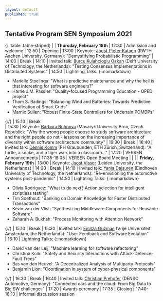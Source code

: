 ```yaml
---
layout: default
published: true
---
```


## Tentative Program SEN Symposium 2021

{: .table .table-striped}
|        | <b>Thursday, February 18th</b>
|  12:30 | Admission and welcome
|  12:50 | Opening
|  13:00 | Keynote: [Joost-Pieter Katoen](https://www-i2.informatik.rwth-aachen.de/~katoen/) (RWTH Aachen University, Germany): "Demystifying Probabilistic Programming" <!-- - *Process Mining: How to pick your automation battles?* <br> session chair: Jorge Perez --> 
|  14:00 | Break
|  14:10 | Invited talk: [Burcu Kulahcioglu Ozkan](https://burcuku.github.io/home/) (Delft University of Technology, the Netherlands): "Testing Consensus Implementations in Distributed Systems"
|  14:50 | Lightning Talks: {::nomarkdown}<ul><li>Marielle Stoelinga: "What is predictive maintenance and why the hell is that interesting for software engineers?"</li><li>Harrie J.M. Passier: "Quality-focused Programming Education - QPED project"</li><li>Thom S. Badings: "Balancing Wind and Batteries: Towards Predictive Verification of Smart Grids"</li><li>Marnix Suilen: "Robust Finite-State Controllers for Uncertain POMDPs"</li></ul>{:/}
|  15:10 | Break   
|  15:30 | Keynote: [Barbora Buhnova](https://www.fi.muni.cz/~buhnova/) (Masaryk University Brno, Czech Republic): "Why the wrong people choose to study software architecture and the right people do not - lessons on the increasing importance of diversity within software architecture community"
|  16:30 | Break
|  16:40 | Invited talk: [Dennis Komm](https://people.inf.ethz.ch/dkomm/) (PH Graubünden, ETH Zürich, Switzerland): "A turtle, a snake, and a tiger walk into a classroom..."
|  17:20 | VERSEN Announcements
|  17:35-18:05 | VERSEN Open Board Meeting
|        |
|        | <b>Friday, February 19th</b>
|  13:00 | Keynote: [Joost Visser](https://jstvssr.github.io/) (Leiden University, the Netherlands) 
|  14:00 | Break
|  14:10 | Invited talk: [Yanja Dajsuren](https://www.tue.nl/en/research/researchers/yanja-dajsuren/) (Eindhoven University of Technology, the Netherlands): "Re-envisioning the automotive systems post-pandemic"
|  14:50 | Lightning Talks: {::nomarkdown}<ul><li>Olivia Rodriguez: "What to do next? Action selection for intelligent scriptless testing"</li><li>Tim Soethout: "Banking on Domain Knowledge for Faster Distributed Transactions"</li><li>Kevin van der Vlist: "Synthesizing Middleware Components for Reusable Software"</li><li>Zaharah A. Bukhsh: "Process Monitoring with Attention Network"</li></ul>{:/}
|  15:10 | Break
|  15:30 | Invited talk: [Emitza Guzman](http://145.108.225.28/emitza-guzman/) (Vrije Universiteit Amsterdam, the Netherlands): "User Feedback and Software Evolution"   
|  16:10 | Lightning Talks: {::nomarkdown}<ul><li>David van der Leij: "Machine learning for software refactoring"</li><li>Christina Kolb: "Safety and Security Interactions with Attack-Defence-Fault Trees"</li><li>Bas van den Heuvel: "A Decentralized Analysis of Multiparty Protocols"</li><li>Benjamin Lion: "Coordination in system of cyber-physical components"</li></ul>{:/}
|  16:30 | Break
|  16:40 | Invited talk: [Christian Prehofer](http://www.prehofer.de/Research/Welcome.html) (DENSO Automotive, Germany): "Connected cars and the cloud: From Big Data to Big SW challenges"
|  17:20 | Awards ceremony
|  17:35 | Closing
|  17:40-18:10 | Informal discussion session


<!--
#### List of accepted lightning talks 

* Petra Heck and Luís Cruz. Software Engineering for Machine Learning Applications
* Roberto Verdecchia. Architectural Technical Debt: Taming the Beast
* Enrique Larios Vargas and Luís Cruz. Software Engineering and Mental Health
* Eleni Constantinou. Software ecosystem evolution: Past research and the road ahead
* Emitzá Guzmán. Analyzing User Feedback for Software Evolution
* Héctor Cadavid. A Software Engineering perspective on Systems of Systems architecting
* Ilias Gerostathopoulos. Architecture-Based Self-Adaptation: Open Challenges and Promising Directions
* Yaping Luo, Tanja Vos, Pekka Aho and Kevin van der Vlist. ITEA3 IVVES project: Industrial-grade verification and validation of evolving systems (In Finance)
* Bert de Brock. Where should I publish?
-->